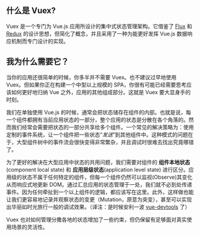 ## 什么是 Vuex?

Vuex 是一个专门为 Vue.js 应用所设计的集中式状态管理架构。它借鉴了 [Flux](https://facebook.github.io/flux/) 和 [Redux](https://github.com/rackt/redux) 的设计思想，但简化了概念，并且采用了一种为能更好发挥 Vue.js 数据响应机制而专门设计的实现。

## 我为什么需要它？

当你的应用还很简单的时候，你多半并不需要 Vuex。也不建议过早地使用 Vuex。但如果你正在构建一个中型以上规模的 SPA，你很有可能已经需要思考应该如何更好地归纳 Vue 之外，应用的其他组成部分。这就是 Vuex 要大显身手的时刻。

我们在单独使用 Vue.js 的时候，通常会把状态储存在组件的内部。也就是说，每一个组件都拥有当前应用状态的一部分，整个应用的状态是分散在各个角落的。然而我们经常会需要把状态的一部分共享给多个组件。一个常见的解决策略为：使用定制的事件系统，让一个组件把一些状态“*发送*”到其他组件中。这种模式的问题在于，大型组件树中的事件流会很快变得非常繁杂，并且调试时很难去找出究竟哪错了。

为了更好的解决在大型应用中状态的共用问题，我们需要对组件的 **组件本地状态**(component local state) 和 **应用层级状态**(application level state) 进行区分。应用级的状态不属于任何特定的组件，但每一个组件仍然可以监视(Observe)其变化从而响应式地更新 DOM。通过汇总应用的状态管理于一处，我们就不必到处传递事件。因为任何牵扯到一个以上组件的逻辑，都应该写在这里。此外，这样做也能让我们更容易地记录并观察状态的变更（Mutation，原意为突变），甚至可以实现出华丽如时光旅行一般的调试效果。（译注：是时候安利一波 [vue-devtools](https://github.com/vuejs/vue-devtools) 了）

Vuex 也对如何管理分撒各地的状态增加了一些约束，但仍保留有足够面对真实使用场景的灵活性。
